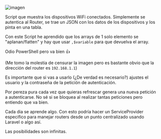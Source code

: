 ![imagen](https://user-images.githubusercontent.com/3116368/226235603-ff82d30b-c854-4f32-a1a1-28fc8ad73c42.png)

Script que muestra los dispositivos WiFi conectados. Simplemente se autentica al Router, se trae un JSON con los datos de los dispositivos y los pinta en una tabla.

Con este Script he aprendido que los arrays de 1 solo elemento se "aplanan/flatten" y hay que usar `,$variable` para que devuelva el array.

Odio PowerShell pero va bien 👍

(Me tomo la molestia de censurar la imagen pero es bastante obvio que la dirección del router es `192.168.1.1`)

Es importante que si vas a usarlo (¿De verdad es necesario?) ajustes el usuario y la contraseña de la petición de autenticación.

Por pereza pura cada vez que quieras refrescar genera una nueva petición a autenticarse. 
No sé si se bloquea al realizar tantas peticiones pero entiendo que va bien.

Cada dia se aprende algo. Con esto podría hacer un ServiceProvider especifico para manejar routers desde un punto centralizado usando Laravel o algo así.

Las posibilidades son infinitas.
